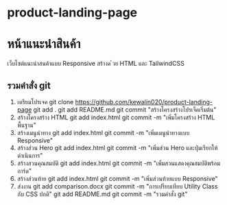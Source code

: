 # product-landing-page
# หน้าแนะนําสินค้า
เว็บไซต์แนะนําสนค้าแบบ Responsive สร้างด ้วย HTML และ TailwindCSS
## รวมคำสั่ง git
1. เตรียมโปรเจค
    git clone https://github.com/kewalin020/product-landing-page
    git add .
    git add README.md
    git commit "สร้างโครงสร้างโปรเจ็คเริ่มต้น"
2. สร้างโครงสร้าง HTML
    git add index.html
    git commit -m "เพิ่มโครงสร้าง HTML พื้นฐาน"
3. สร้างเมนูนําทาง
    git add index.html
    git commit -m "เพิ่มเมนูนำทางแบบ Responsive"
4. สร้างส่วน Hero
    git add index.html
    git commit -m "เพิ่มส่วน Hero และปุ่มเรียกให้ดำเนินการ"
5. สร้างสวนคุณสมบัติ
    git add index.html
    git commit -m "เพิ่มสวนแสดงคุณสมบัติพร้อมการ์ด"
6. สร้างส่วนท้าย
    git add index.html
    git commit -m "เพิ่มส่วนท้ายแบบ Responsive"
7. ส่งงาน
    git add comparison.docx
    git commit -m "การเปรียบเทียบ Utility Class กับ CSS ปกติ"
    git add README.md
    git commit -m "รวมคำสั่ง git"
